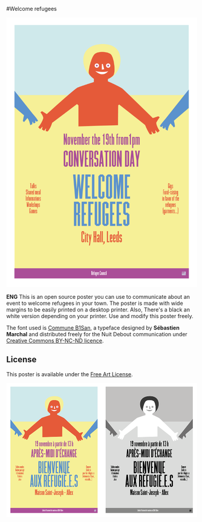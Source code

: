 #Welcome refugees

![poster](images/WelcomeRefugeesENG.png)

**ENG**
This is an open source poster you can use to communicate about an event to welcome refugees in your town. The poster is made with wide margins to be easily printed on a desktop printer. Also, There's a black an white version depending on your printer. Use and modify this poster freely.

The font used is [Commune B1San](https://wiki.nuitdebout.fr/wiki/Ressources/Logotype_et_caract%C3%A8re_typographique_de_la_Nuit_Debout), a typeface designed by **Sébastien Marchal** and distributed freely for the Nuit Debout communication under [Creative Commons BY-NC-ND licence](https://creativecommons.org/licenses/by-nc-nd/4.0/).

## License
This poster is available under the [Free Art License](http://artlibre.org/licence/lal/en/).

![poster](images/frenchposters.png)
